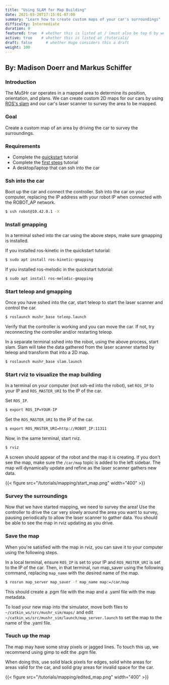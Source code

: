 ```yaml
---
title: "Using SLAM for Map Building"
date: 2021-03-20T17:15:01-07:00
summary: "Learn how to create custom maps of your car's surroundings"
difficulty: Intermediate
duration: 0
featured: true  # whether this is listed at / (must also be top 6 by weight)
active: true    # whether this is listed at /tutorials/
draft: false      # whether Hugo considers this a draft
weight: 100
---
```


## By: Madison Doerr and Markus Schiffer

### Introduction
The MuSHr car operates in a mapped area to determine its position, orientation, and plans. We can create 
custom 2D maps for our cars by using [ROS's slam](http://wiki.ros.org/slam_toolbox) and our car's laser scanner to 
survey the area to be mapped.

### Goal
Create a custom map of an area by driving the car to survey the surroundings.

### Requirements
  - Complete the [quickstart](/tutorials/quickstart) tutorial
  - Complete the [first steps](/tutorials/first_steps) tutorial
  - A desktop/laptop that can ssh into the car

### Ssh into the car
Boot up the car and connect the controller. Ssh into the car on your computer, replacing the IP address with your robot IP when connected with the ROBOT_AP network.
```bash
$ ssh robot@10.42.0.1 -X
```

### Install gmapping
In a terminal sshed into the car using the above steps, make sure gmapping is installed.

If you installed ros-kinetic in the quickstart tutorial:
```bash
$ sudo apt install ros-kinetic-gmapping
```
If you installed ros-melodic in the quickstart tutorial:
```bash
$ sudo apt install ros-melodic-gmapping
```

### Start teleop and gmapping
Once you have sshed into the car, start teleop to start the laser scanner and control the car.
```bash
$ roslaunch mushr_base teleop.launch
```
Verify that the controller is working and you can move the car. If not, try reconnecting the controller and/or restarting teleop.

In a separate terminal sshed into the robot, using the above process, start slam. Slam will take the data gathered from the laser 
scanner started by teleop and transform that into a 2D map. 
```bash
$ roslaunch mushr_base slam.launch
```

### Start rviz to visualize the map building
In a terminal on your computer (not ssh-ed into the robot), set `ROS_IP` to your IP and `ROS_MASTER_URI` to the IP of the car.

Set `ROS_IP`.
```bash
$ export ROS_IP=YOUR-IP
```

Set the `ROS_MASTER_URI` to the IP of the car.
```bash
$ export ROS_MASTER_URI=http://ROBOT_IP:11311
```

Now, in the same terminal, start rviz.
```bash
$ rviz
```
A screen should appear of the robot and the map it is creating. If you don't see the map, make sure the `/car/map` topic is added to the left sidebar. The map will dynamically update and refine as the laser scanner gathers new data.

{{< figure src="/tutorials/mapping/start_map.png" width="400" >}}
</br>

### Survey the surroundings
Now that we have started mapping, we need to survey the area! Use the controller to drive the car very slowly around the area you want to survey, pausing periodically to allow the laser scanner to gather data. You should be able to see the map in rviz updating as you drive.

### Save the map
When you're satisfied with the map in rviz, you can save it to your computer using the following steps.

In a local terminal, ensure `ROS_IP` is set to your IP and `ROS_MASTER_URI` is set to the IP of the car. Then, in that terminal, run map_saver using the following command, replacing `map_name` with the desired name of the map.
```bash
$ rosrun map_server map_saver -f map_name map:=/car/map
```
This should create a .pgm file with the map and a .yaml file with the map metadata. 

To load your new map into the simulator, move both files to `~/catkin_ws/src/mushr_sim/maps/` and edit `~/catkin_ws/src/mushr_sim/launch/map_server.launch` to set the map to the name of the .yaml file.

### Touch up the map
The map may have some stray pixels or jagged lines. To touch this up, we recommend using gimp to edit the .pgm file.

When doing this, use solid black pixels for edges, solid white areas for areas valid for the car, and solid gray areas 
for invalid space for the car.

{{< figure src="/tutorials/mapping/edited_map.png" width="400" >}}


